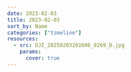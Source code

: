 ```yaml
---
date: 2023-02-03
title: 2023-02-03
sort_by: Name
categories: ["timeline"]
resources:
  - src: DJI_20250203201606_0269_D.jpg
    params:
      cover: true
---
```


